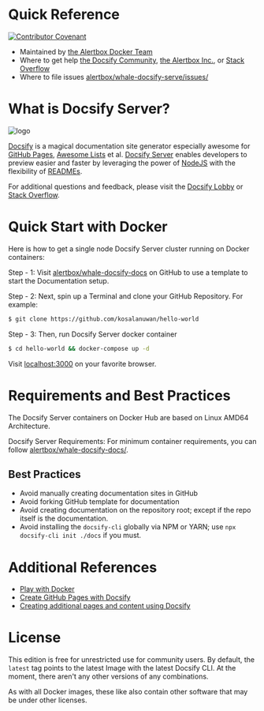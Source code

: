 # Quick Reference

[![Contributor Covenant](https://img.shields.io/badge/Contributor%20Covenant-v1.4%20adopted-ff69b4.svg)](CODE_OF_CONDUCT.md)

- Maintained by [the Alertbox Docker Team](https://github.com/alertbox/whale-docsify-serve/)
- Where to get help [the Docsify Community](https://discord.gg/3NwKFyR/), [the Alertbox Inc.](https://github.com/alertbox/whale-docsify-serve/issues/), or [Stack Overflow](https://stackoverflow.com/questions/tagged/docsify)
- Where to file issues [alertbox/whale-docsify-serve/issues/](https://github.com/alertbox/whale-docsify-serve/issues/)

# What is Docsify Server?
![logo](https://raw.githubusercontent.com/docsifyjs/docsify-cli/master/media/icon.svg?sanitize=true)

[Docsify](https://docsify.js.org/) is a magical documentation site generator especially awesome for [GitHub Pages](https://pages.github.com/), [Awesome Lists](https://github.com/topics/awesome) et al. [Docsify Server](http://docsifyjs.github.io/docsify-cli/) enables developers to preview easier and faster by leveraging the power of [NodeJS](https://nodejs.org/en/download/) with the flexibility of [READMEs](https://help.github.com/en/github/creating-cloning-and-archiving-repositories/about-readmes).

For additional questions and feedback, please visit the [Docsify Lobby](https://discord.gg/3NwKFyR/) or [Stack Overflow](https://stackoverflow.com/questions/tagged/docsify).

# Quick Start with Docker

Here is how to get a single node Docsify Server cluster running on Docker containers:

Step - 1: Visit [alertbox/whale-docsify-docs](https://github.com/alertbox/whale-docsify-docs/generate) on GitHub to use a template to start the Documentation setup.

Step - 2: Next, spin up a Terminal and clone your GitHub Repository. For example:
```bash
$ git clone https://github.com/kosalanuwan/hello-world
```

Step - 3: Then, run Docsify Server docker container
```bash
$ cd hello-world && docker-compose up -d
```
Visit [localhost:3000](https://localhost:3030) on your favorite browser.

# Requirements and Best Practices

The Docsify Server containers on Docker Hub are based on Linux AMD64 Architecture.

Docsify Server Requirements: For minimum container requirements, you can follow [alertbox/whale-docsify-docs/](https://github.com/alertbox/whale-docsify-docs/).

## Best Practices

- Avoid manually creating documentation sites in GitHub
- Avoid forking GitHub template for documentation
- Avoid creating documentation on the repository root; except if the repo itself is the documentation.
- Avoid installing the `docsify-cli` globally via NPM or YARN; use `npx docsify-cli init ./docs` if you must.

# Additional References

- [Play with Docker](https://www.docker.com/play-with-docker)
- [Create GitHub Pages with Docsify](https://www.youtube.com/watch?v=TV88lp7egMw)
- [Creating additional pages and content using Docsify](https://docsify.js.org/#/more-pages)

# License

This edition is free for unrestricted use for community users. By default, the `latest` tag points to the latest Image with the latest Docsify CLI. At the moment, there aren't any other versions of any combinations.

As with all Docker images, these like also contain other software that may be under other licenses.